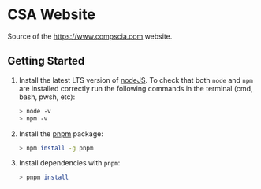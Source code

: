 # CSA Website

Source of the https://www.compscia.com website.

## Getting Started

 1. Install the latest LTS version of [nodeJS](https://nodejs.org/en/). To check
    that both `node` and `npm` are installed correctly run
    the following commands in the terminal (cmd, bash, pwsh, etc):
    ```bash
    > node -v
    > npm -v
    ```
 2. Install the [pnpm](https://pnpm.js.org/en/) package:
    ```bash
    > npm install -g pnpm
    ```
 3. Install dependencies with `pnpm`:
    ```bash
    > pnpm install
    ```